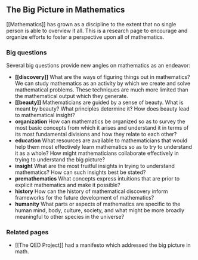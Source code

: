 ## The Big Picture in Mathematics ##

[[Mathematics]] has grown as a discipline to the extent that no single person is able to overview it all.  This is a research page to encourage and organize efforts to foster a perspective upon all of mathematics.

### Big questions ###

Several big questions provide new angles on mathematics as an endeavor:

* **[[discovery]]** What are the ways of figuring things out in mathematics? We can study mathematics as an activity by which we create and solve mathematical problems. These techniques are much more limited than the mathematical output which they generate.
* **[[beauty]]** Mathematicians are guided by a sense of beauty. What is meant by beauty? What principles determine it? How does beauty lead to mathematical insight?
* **organization** How can mathematics be organized so as to survey the most basic concepts from which it arises and understand it in terms of its most fundamental divisions and how they relate to each other?
* **education** What resources are available to mathematicians that would help them most effectively learn mathematics so as to try to understand it as a whole? How might mathematicians collaborate effectively in trying to understand the big picture? 
* **insight** What are the most fruitful insights in trying to understand mathematics? How can such insights best be stated?
* **premathematics** What concepts express intuitions that are prior to explicit mathematics and make it possible?
* **history** How can the history of mathematical discovery inform frameworks for the future development of mathematics?
* **humanity** What parts or aspects of mathematics are specific to the human mind, body, culture, society, and what might be more broadly meaningful to other species in the universe?

### Related pages ###

* [[The QED Project]] had a manifesto which addressed the big picture in math.